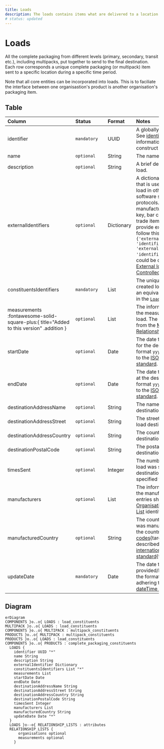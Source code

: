 ```yaml
---
title: Loads
description: The loads contains items what are delivered to a location within OSTFD.
# status: updated
---
```


# Loads

All the complete packaging from different levels (primary, secondary, transit etc.), including multipacks, put together to send to the final destination. Each row corresponds a unique complete packaging (or multipack) item sent to a specific location during a specific time period.

Note that all core entities can be incorporated into loads. This is to faciliate the interface between one organisastion's product is another organisation's packaging item.

## Table
|Column|<div style="width:90px">Status</div>|Format|Notes|
|:-|:-|:-|:-|
|identifier|`mandatory`|UUID|A globally unique identifier. See [identifiers](../identifiers/index.md) section for information on how to construct this identifier|
|name|`optional`|String|The name of this load.|
|description|`optional`|String|A brief description of this load.|
|externalIdentifiers|`optional`|Dictionary|A dictionary of identifiers that is used to identify the load in other data standards, software systems or protocols. For example: manufacturer's own primary key, bar codes or global trade item number (gtin). To provide external identifiers follow this format. `{'externalIdentifierName1': 'identifier1', 'externalIdentifierName2': 'identifier2'}`. The entries could be drawn from the [External Identifiers Controlled List](../controlled-lists/external-identifiers.md).|
|constituentsIdentifiers|`mandatory`|List|The unique identifier of the created load. There must be an equivalent identifier found in the [`Load Constituents`](../constituent-lists/load-constituents.md).|
|measurements :fontawesome-solid-square-plus:{ title="Added to this version" .addition }|`optional`|List|The information regarding the measurements of the load. The entries should be from the [Measurements Relationship List](../relationship-lists/measurements.md).|
|startDate|`optional`|Date|The date that the load began for the destination. Use the format `yyyy-mm-dd` adhering to the [ISO 8601 dateTime standard](https://www.iso.org/iso-8601-date-and-time-format.html).|
|endDate|`optional`|Date|The date that the load ended at the destination. Use the format `yyyy-mm-dd` adhering to the [ISO 8601 dateTime standard](https://www.iso.org/iso-8601-date-and-time-format.html).|
|destinationAddressName|`optional`|String|The name of the load destination address.|
|destinationAddressStreet|`optional`|String|The street address of this load destination.|
|destinationAddressCountry|`optional`|String|The country of this load destination.|
|destinationPostalCode|`optional`|String|The postal code of this load destination.|
|timesSent|`optional`|Integer|The number of times this load was sent to the destination during the specified time period.|
|manufacturers|`optional`|List|The information regarding the manufacturer(s). The entries should be the [Organisations Relationship List](../relationship-lists/organisations.md) identifiers.|
|manufacturedCountry|`optional`|String|The country the component was manufactured in. Use the country numeric [ISO codes](https://www.iso.org/obp/ui/#search){target=_blank} as described in the [ISO 3166 international standard](https://www.iso.org/iso-3166-country-codes.html){target=_blank}.|
|updateDate|`mandatory`|Date|The date that the load was provided/last updated. Use the format `yyyy-mm-dd` adhering to the [ISO 8601 dateTime standard](https://www.iso.org/iso-8601-date-and-time-format.html).|

## Diagram

``` mermaid
erDiagram
COMPONENTS }o..o{ LOADS : load_constituents
MULTIPACK }o..o{ LOADS : load_constituents
COMPONENTS }o..o{ MULTIPACK : multipack_constituents
PRODUCTS }o..o{ MULTIPACK : multipack_constituents
PRODUCTS }o..o{ LOADS : load_constituents
COMPONENTS }o..o{ PRODUCTS : complete_packaging_constituents
  LOADS {
    identifier UUID "*"
    name String
    description String
    externalIdentifier Dictionary
    constituentsIdentifiers List "*"
    measurements List
    startDate Date
    endDate Date
    destinationAddressName String
    destinationAddressStreet String
    destinationAddressCountry String
    destinationPostalCode String
    timesSent Integer
    manufacturers List
    manufacturedCountry String
    updateDate Date "*"
  }
  LOADS }o--o{ RELATIONSHIP_LISTS : attributes
  RELATIONSHIP_LISTS {
      organisations optional
      measurements optional
    }
```
